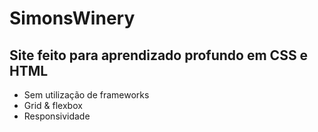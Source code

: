 # SimonsWinery

## Site feito para aprendizado profundo em CSS e HTML

- Sem utilização de frameworks
- Grid & flexbox
- Responsividade
